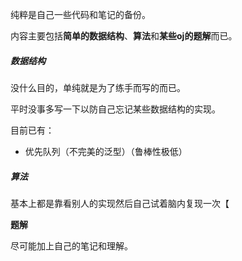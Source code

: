 纯粹是自己一些代码和笔记的备份。

内容主要包括**简单的数据结构**、**算法**和**某些oj的题解**而已。



##### 数据结构

没什么目的，单纯就是为了练手而写的而已。

平时没事多写一下以防自己忘记某些数据结构的实现。

目前已有：

* 优先队列（不完美的泛型）（鲁棒性极低）



##### 算法

基本上都是靠看别人的实现然后自己试着脑内复现一次【



**题解**

尽可能加上自己的笔记和理解。